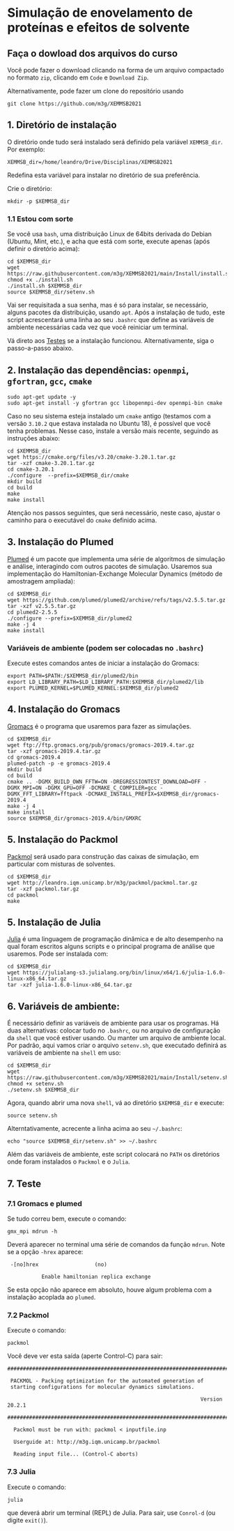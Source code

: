 # Simulação de enovelamento de proteínas e efeitos de solvente

## Faça o dowload dos arquivos do curso

Você pode fazer o download clicando na forma de um arquivo compactado no formato `zip`, clicando em `Code` e `Download Zip`.

Alternativamente, pode fazer um clone do repositório usando

```
git clone https://github.com/m3g/XEMMSB2021
```

## 1. Diretório de instalação

O diretório onde tudo será instalado será definido pela variável `XEMMSB_dir`. Por exemplo:

```
XEMMSB_dir=/home/leandro/Drive/Disciplinas/XEMMSB2021
```
Redefina esta variável para instalar no diretório de sua preferência.

Crie o diretório:
```
mkdir -p $XEMMSB_dir
```

### 1.1 Estou com sorte

Se você usa `bash`, uma distribuição Linux de 64bits derivada do Debian (Ubuntu, Mint, etc.), e acha que está com sorte, execute apenas (após definir o diretório acima):

```
cd $XEMMSB_dir
wget https://raw.githubusercontent.com/m3g/XEMMSB2021/main/Install/install.sh 
chmod +x ./install.sh
./install.sh $XEMMSB_dir
source $XEMMSB_dir/setenv.sh
```

Vai ser requisitada a sua senha, mas é só para instalar, se necessário, alguns pacotes da distribuição, usando `apt`. Após a instalação de tudo, este script acrescentará uma linha ao seu `.bashrc` que define as variáveis de ambiente necessárias cada vez que você reiniciar um terminal.

Vá direto aos [Testes](#testes) se a instalação funcionou. Alternativamente, siga o passo-a-passo abaixo.

## 2. Instalação das dependências: `openmpi`, `gfortran`, `gcc`, `cmake`

```
sudo apt-get update -y
sudo apt-get install -y gfortran gcc libopenmpi-dev openmpi-bin cmake
```

Caso no seu sistema esteja instalado um `cmake` antigo (testamos com a versão `3.10.2` que estava instalada no Ubuntu 18), é possível que você tenha problemas. Nesse caso, instale a versão mais recente, seguindo as instruções abaixo:

```
cd $XEMMSB_dir
wget https://cmake.org/files/v3.20/cmake-3.20.1.tar.gz
tar -xzf cmake-3.20.1.tar.gz
cd cmake-3.20.1
./configure  --prefix=$XEMMSB_dir/cmake
mkdir build
cd build
make
make install
```

Atenção nos passos seguintes, que será necessário, neste caso, ajustar o caminho para o executável do `cmake` definido acima.

## 3. Instalação do Plumed

[Plumed](https://www.plumed.org/) é um pacote que implementa uma série de algoritmos de simulação e análise, interagindo com outros pacotes de simulação. Usaremos sua implementação do Hamiltonian-Exchange Molecular Dynamics (método de amostragem ampliada):

```
cd $XEMMSB_dir
wget https://github.com/plumed/plumed2/archive/refs/tags/v2.5.5.tar.gz
tar -xzf v2.5.5.tar.gz
cd plumed2-2.5.5
./configure --prefix=$XEMMSB_dir/plumed2
make -j 4
make install
```

### Variáveis de ambiente (podem ser colocadas no `.bashrc`)

Execute estes comandos antes de iniciar a instalação do Gromacs:

```
export PATH=$PATH:/$XEMMSB_dir/plumed2/bin
export LD_LIBRARY_PATH=$LD_LIBRARY_PATH:$XEMMSB_dir/plumed2/lib
export PLUMED_KERNEL=$PLUMED_KERNEL:$XEMMSB_dir/plumed2
```

## 4. Instalação do Gromacs

[Gromacs](https://www.gromacs.org/) é o programa que usaremos para fazer as simulações.

```
cd $XEMMSB_dir
wget ftp://ftp.gromacs.org/pub/gromacs/gromacs-2019.4.tar.gz
tar -xzf gromacs-2019.4.tar.gz
cd gromacs-2019.4
plumed-patch -p -e gromacs-2019.4
mkdir build
cd build
cmake .. -DGMX_BUILD_OWN_FFTW=ON -DREGRESSIONTEST_DOWNLOAD=OFF -DGMX_MPI=ON -DGMX_GPU=OFF -DCMAKE_C_COMPILER=gcc -DGMX_FFT_LIBRARY=fftpack -DCMAKE_INSTALL_PREFIX=$XEMMSB_dir/gromacs-2019.4
make -j 4
make install
source $XEMMSB_dir/gromacs-2019.4/bin/GMXRC
```

## 5. Instalação do Packmol

[Packmol](http://m3g.iqm.unicamp.br/packmol) será usado para construção das caixas de simulação, em particular com misturas de solventes.

```
cd $XEMMSB_dir
wget http://leandro.iqm.unicamp.br/m3g/packmol/packmol.tar.gz
tar -xzf packmol.tar.gz
cd packmol
make
```

## 5. Instalação de Julia

[Julia](https://julialang.org) é uma linguagem de programação dinâmica e de alto desempenho na qual foram escritos alguns scripts e o principal programa de análise que usaremos. Pode ser instalada com:

```
cd $XEMMSB_dir
wget https://julialang-s3.julialang.org/bin/linux/x64/1.6/julia-1.6.0-linux-x86_64.tar.gz
tar -xzf julia-1.6.0-linux-x86_64.tar.gz
```

## 6. Variáveis de ambiente:

É necessário definir as variáveis de ambiente para usar os programas. Há duas alternativas: colocar tudo no `.bashrc`, ou no arquivo de configuração da `shell` que você estiver usando. Ou manter um arquivo de ambiente local. Por padrão, aqui vamos criar o arquivo `setenv.sh`, que executado definirá as variáveis de ambiente na `shell` em uso: 

```
cd $XEMMSB_dir
wget https://raw.githubusercontent.com/m3g/XEMMSB2021/main/Install/setenv.sh
chmod +x setenv.sh
./setenv.sh $XEMMSB_dir
```

Agora, quando abrir uma nova `shell`, vá ao diretório `$XEMMSB_dir` e execute:

```
source setenv.sh
```

Alterntativamente, acrecente a linha acima ao seu `~/.bashrc`:
```
echo "source $XEMMSB_dir/setenv.sh" >> ~/.bashrc
```

Além das variáveis de ambiente, este script colocará no `PATH` os diretórios onde foram instalados o `Packmol` e o `Julia`. 

<a name="testes">

## 7. Teste

### 7.1 Gromacs e plumed

Se tudo correu bem, execute o comando:

```
gmx_mpi mdrun -h
```

Deverá aparecer no terminal uma série de comandos da função `mdrun`. Note se a opção `-hrex` aparece:

```
 -[no]hrex                  (no)

           Enable hamiltonian replica exchange
```

Se esta opção não aparece em absoluto, houve algum problema com a instalação acoplada ao `plumed`.


### 7.2 Packmol

Execute o comando:

```
packmol  
```

Você deve ver esta saída (aperte Control-C) para sair:

```
################################################################################

 PACKMOL - Packing optimization for the automated generation of
 starting configurations for molecular dynamics simulations.
 
                                                              Version 20.2.1 

################################################################################

  Packmol must be run with: packmol < inputfile.inp 

  Userguide at: http://m3g.iqm.unicamp.br/packmol 

  Reading input file... (Control-C aborts)

```

### 7.3 Julia

Execute o comando:
```
julia
```

que deverá abrir um terminal (REPL) de Julia. Para sair, use `Conrol-d` (ou digite `exit()`).








